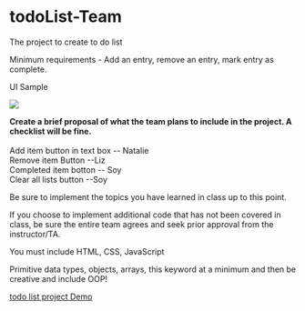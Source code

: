 # todoList-Team

The project to create to do list 

Minimum requirements - Add an entry, remove an entry, mark entry as complete.

UI Sample

<img src="https://github.com/rkdudkey/todoList-Team/blob/main/UI%20page.JPG">


<strong>Create a brief proposal of what the team plans to include in the project. A checklist will be fine. </strong> </br></br>
Add item button in text box -- Natalie </br>
Remove item Button --Liz </br>
Completed item botton -- Soy </br>
Clear all lists button --Soy </br>
 

Be sure to implement the topics you have learned in class up to this point.

 

If you choose to implement additional code that has not been covered in class, be sure the entire team agrees and seek prior approval from the instructor/TA.

 

You must include HTML, CSS, JavaScript

Primitive data types, objects, arrays, this keyword at a minimum and then be creative and include OOP!

<a href="https://rkdudkey.github.io/todoList-Team/">todo list project Demo</a>

